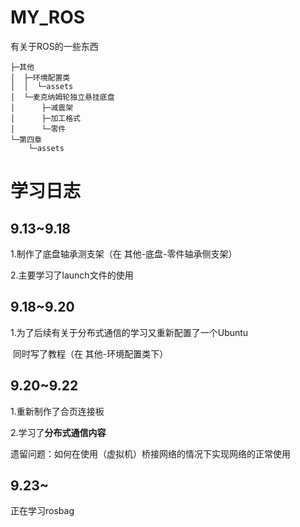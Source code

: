 # MY_ROS
 有关于ROS的一些东西

```
├─其他
│  ├─环境配置类
│  │  └─assets
│  └─麦克纳姆轮独立悬挂底盘
│      ├─减震架
│      ├─加工格式
│      └─零件
└─第四章
    └─assets
```



# 学习日志

## 9.13~9.18

1.制作了底盘轴承测支架（在 其他-底盘-零件轴承侧支架）

2.主要学习了launch文件的使用



## 9.18~9.20

1.为了后续有关于分布式通信的学习又重新配置了一个Ubuntu

​	同时写了教程（在 其他-环境配置类下）

## 9.20~9.22

1.重新制作了合页连接板

2.学习了**分布式通信内容**

遗留问题：如何在使用（虚拟机）桥接网络的情况下实现网络的正常使用

## 9.23~

正在学习rosbag
